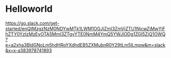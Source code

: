 # Helloworld

https://go.slack.com/get-started/enQtMzgzNzM0NDYwMTk1LWM1OGJjZmI3ZmVjZTU1NjcwZjMwYjFhZTY0YzIzMzEyOTA5MmI3ZTgyYTE0NmM4YmQ5YWJlODg1ZGI5ZjQ1OWQ?e=a2xha3BldGNoLm5hdHRoYXdhdEB5ZXMubnR0Y29tLm5lLmpw&m=slack&x=x-a383978741893
